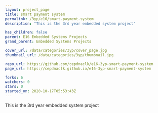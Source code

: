 ```yaml
---
layout: project_page
title: smart payment system
permalink: /3yp/e16/smart-payment-system
description: "This is the 3rd year embedded system project"

has_children: false
parent: E16 Embedded Systems Projects
grand_parent: Embedded Systems Projects

cover_url: /data/categories/3yp/cover_page.jpg
thumbnail_url: /data/categories/3yp/thumbnail.jpg

repo_url: https://github.com/cepdnaclk/e16-3yp-smart-payment-system
page_url: https://cepdnaclk.github.io/e16-3yp-smart-payment-system

forks: 6
watchers: 0
stars: 0
started_on: 2020-10-17T05:53:43Z
---
```

This is the 3rd year embedded system project

